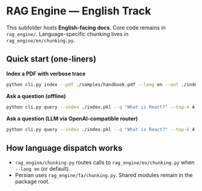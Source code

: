 # RAG Engine — English Track
This subfolder hosts **English-facing docs**. Core code remains in `rag_engine/`. Language-specific chunking lives in `rag_engine/en/chunking.py`.

## Quick start (one-liners)

**Index a PDF with verbose trace**

```bash
python cli.py index --pdf ./samples/handbook.pdf --lang en --out ./index.pkl --chunk-size 600 --chunk-overlap 120 --emb tfidf --verbose
```

**Ask a question (offline)**

```bash
python cli.py query --index ./index.pkl --q "What is React?" --top-k 4 --verbose
```

**Ask a question (LLM via OpenAI-compatible router)**

```bash
python cli.py query --index ./index.pkl --q "What is React?" --top-k 4 --llm --model gpt-4o-mini --base-url https://api.metisai.ir/openai/v1 --verbose
```

## How language dispatch works

* `rag_engine/chunking.py` routes calls to `rag_engine/en/chunking.py` when `--lang en` (or default).
* Persian uses `rag_engine/fa/chunking.py`. Shared modules remain in the package root.